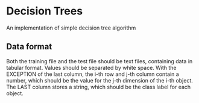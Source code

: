 # Decision Trees
An implementation of simple decision tree algorithm 

## Data format
Both the training file and the test file should be text files, containing data in tabular format. Values should be separated by white space. With the EXCEPTION of the last column, the i-th row and j-th column contain a number, which should be the value for the j-th dimension of the i-th object. The LAST column stores a string, which should be the class label for each object.